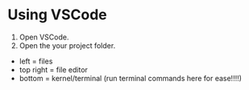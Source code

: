 # Using VSCode

<!-- NIA: Add images & clarification. -->

1. Open VSCode. 
2. Open the your project folder.

- left = files
- top right = file editor
- bottom = kernel/terminal (run terminal commands here for ease!!!!)
